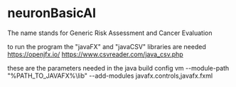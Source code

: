 # neuronBasicAI

The name stands for Generic Risk Assessment and Cancer Evaluation

to run the program the "javaFX" and "javaCSV" libraries are needed 
https://openjfx.io/
https://www.csvreader.com/java_csv.php

these are the parameters needed in the java build config vm
--module-path "%PATH_TO_JAVAFX%\lib" --add-modules javafx.controls,javafx.fxml
